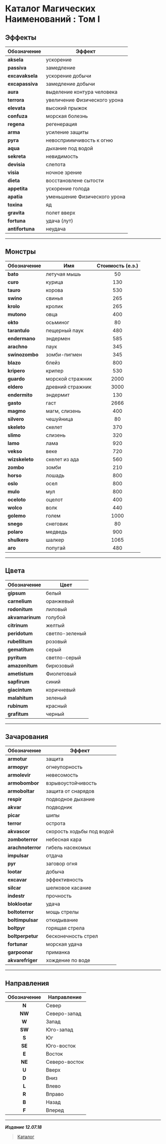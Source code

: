 # Каталог Магических Наименований : Том I #

## Эффекты ##

|   Обозначение  |    Эффект                          |
|----------------|------------------------------------|
|**aksela**      |    ускорение                       |
|**passiva**     |    замедление                      |
|**excavaksela** |    ускорение добычи                |
|**excapassiva** |    замедление добычи               |
|**aura**        |    выделение контура человека      |
|**terrora**     |    увеличение Физического урона    |
|**elevata**     |    высокий прыжок                  |
|**confuza**     |    морская болезнь                 |
|**regena**      |    регенерация                     |
|**arma**        |    усиление защиты                 |
|**руга**        |    невосприимчивость к огню        |
|**aqua**        |    дыхание под водой               |
|**sekreta**     |    невидимость                     |
|**devisia**     |    слепота                         |
|**visia**       |    ночное зрение                   |
|**dieta**       |    восстановлене сытости           |
|**appetita**    |    ускорение голода                |
|**apatia**      |    уменьшение Физического урона    |
|**toxina**      |    яд                              |
|**gravita**     |    полет вверх                     |
|**fortuna**     |    удача (лут)                     |
|**antifortuna** |    неудача                         |

***

## Монстры ##

|   Обозначение |    Имя                    |  Стоимость (е.э.) |
|---------------|---------------------------|:-----------------:|
|**bato**       |   летучая мышь            |50                 |
|**curo**       |   курица                  |130                |
|**tauro**      |   корова                  |530                |
|**swino**      |   свинья                  |265                |
|**krolo**      |   кролик                  |265                |
|**mutono**     |   овца                    |400                |
|**okto**       |   осьминог                |80                 |
|**tarantulo**  |   пещерный паук           |480                |
|**endermano**  |   эндермен                |585                |
|**arachno**    |   паук                    |345                |
|**swinozombo** |   зомби-пигмен            |345                |
|**blazo**      |   блейз                   |800                |
|**kripero**    |   крипер                  |530                |
|**guardo**     |   морской стражник        |2000               |
|**eldero**     |   древний стражник        |3000               |
|**endermito**  |   эндермит                |130                |
|**gasto**      |   гаст                    |2666               |
|**magmo**      |   магм, слизень           |400                |
|**silvero**    |   чешуйница               |80                 |
|**skeleto**    |   скелет                  |370                |
|**slimo**      |   слизень                 |320                |
|**lamo**       |   лама                    |920                |
|**vekso**      |   веке                    |720                |
|**wizskeleto** |   скелет из ада           |560                |
|**zombo**      |   зомби                   |210                |
|**horso**      |   лошадь                  |800                |
|**oslo**       |   осел                    |800                |
|**mulo**       |   мул                     |800                |
|**oceloto**    |   оцелот                  |400                |
|**wolco**      |   волк                    |440                |
|**golemo**     |   голем                   |1000               |
|**snego**      |   снеговик                |80                 |
|**polaro**     |   медведь                 |900                |
|**shulkero**   |   шалкер                  |1065               |
|**аго**        |   попугай                 |480                |

***

## Цвета ##

| Обозначение   | Цвет              |
|---------------|-------------------|
|**gipsum**     | белый             |
|**carnelium**  | оранжевый         |
|**rodonitum**  | лиловый           |
|**akvamarinum**| голубой           |
|**citrinum**   | желтый            |
|**peridotum**  | светло-зеленый    |
|**rubellitum** | розовый           |
|**gematitum**  | серый             |
|**pyritum**    | светло-серый      |
|**amazonitum** | бирюзовый         |
|**ametistum**  | Фиолетовый        |
|**sapfirum**   | синий             |
|**giacintum**  | коричневый        |
|**malahitum**  | зеленый           |
|**rubinum**    | красный           |
|**grafitum**   | черный            |

***

## Зачарования ##

|   Обозначение   |          Эффект           |
|-----------------|---------------------------|
|**armotur**      | защита                    |
|**armopyr**      | огнеупорность             |
|**armolevir**    | невесомость               |
|**armobombor**   | взрывоустойчивость        |
|**armoboltar**   | защита от снарядов        |
|**respir**       | подводное дыхание         |
|**akvar**        | подводник                 |
|**picar**        | шипы                      |
|**terror**       | острота                   |
|**akvascor**     | скорость ходьбы под водой |
|**zomboterror**  | небесная кара             |
|**arachnoterror**| гибель насекомых          |
|**impulsar**     | отдача                    |
|**pyr**          | заговор огня              |
|**lootar**       | добыча                    |
|**excavar**      | эффективность             |
|**silcar**       | шелковое касание          |
|**indestr**      | прочность                 |
|**bloklootar**   | удача                     |
|**boltoterror**  | мощь стрелы               |
|**boltimpulsar** | откидывание               |
|**boltpyr**      | горящая стрела            |
|**boltperpetur** | бесконечность стрел       |
|**fortunar**     | морская удача             |
|**garpoonar**    | приманка                  |
|**akvarefriger** | хождение по воде          |

***

## Направления ##

|Обозначение|  Направление  |
|:---------:|---------------|
|**N**      | Север         |
|**NW**     | Северо-запад  |
|**W**      | Запад         |
|**SW**     | Юго-запад     |
|**S**      | Юг            |
|**SE**     | Юго-восток    |
|**Е**      | Восток        |
|**NE**     | Северо-восток |
|**U**      | Вверх         |
|**D**      | Вниз          |
|**L**      | Влево         |
|**R**      | Вправо        |
|**В**      | Назад         |
|**F**      | Вперед        |

***

***Издание 12.07.18***

>[Каталог](../../../navigation.md)

